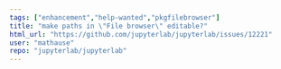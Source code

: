 ```yaml
---
tags: ["enhancement","help-wanted","pkgfilebrowser"]
title: "make paths in \"File browser\" editable?"
html_url: "https://github.com/jupyterlab/jupyterlab/issues/12221"
user: "mathause"
repo: "jupyterlab/jupyterlab"
---
```



